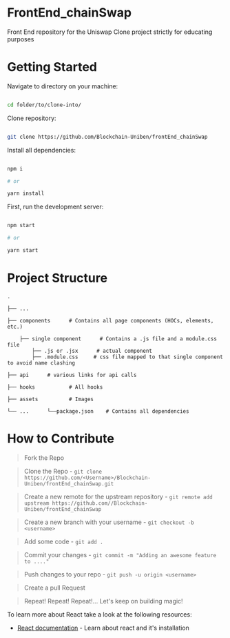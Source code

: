 # FrontEnd_chainSwap
Front End repository for the Uniswap Clone project strictly for educating purposes




# Getting Started

Navigate to directory on your machine:

```bash

cd folder/to/clone-into/

```

Clone repository:

```bash

git clone https://github.com/Blockchain-Uniben/frontEnd_chainSwap

```

Install all dependencies:

```bash

npm i

# or

yarn install

```

First, run the development server:

```bash

npm start

# or

yarn start

```

# Project Structure

    .

    ├── ...

    ├── components      # Contains all page components (HOCs, elements, etc.)
    
        ├── single component      # Contains a .js file and a module.css file
            ├── .js or .jsx      # actual component
            ├── .module.css     # css file mapped to that single component to avoid name clashing
            
    ├── api      # various links for api calls

    ├── hooks           # All hooks

    ├── assets          # Images

    └── ...      └──package.json    # Contains all dependencies


# How to Contribute
> Fork the Repo

> Clone the Repo - `git clone https://github.com/<Username>/Blockchain-Uniben/frontEnd_chainSwap.git`

> Create a new remote for the upstream repository - `git remote add upstream https://github.com//Blockchain-Uniben/frontEnd_chainSwap`

> Create a new branch with your username - `git checkout -b <username>`

> Add some code - `git add .`

> Commit your changes - `git commit -m "Adding an awesome feature to ...."`

> Push changes to your repo - `git push -u origin <username>`

> Create a pull Request

> Repeat! Repeat! Repeat!... Let's keep on building magic!





To learn more about React take a look at the following resources:

- [React documentation](https://www.google.com/url?sa=t&source=web&rct=j&url=https://reactjs.org/docs/getting-started.html&ved=2ahUKEwiC3vCzvf_5AhUQh_0HHUbdD8YQFnoECAoQAQ&usg=AOvVaw2ELKlyujw4msP4lLpv0rOd) - Learn about react and it's installation
